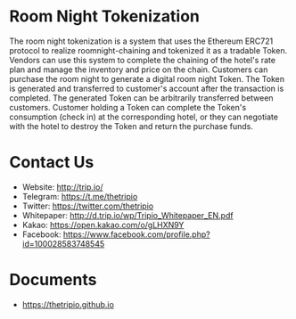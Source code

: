 # Room Night Tokenization
The room night tokenization is a system that uses the Ethereum ERC721 protocol to realize roomnight-chaining and tokenized it as a tradable Token. Vendors can use this system to complete the chaining of the hotel's rate plan and manage the inventory and price on the chain. Customers can purchase the room night to generate a digital room night Token. The Token is generated and transferred to customer's account after the transaction is completed. The generated Token can be arbitrarily transferred between customers. Customer holding a Token can complete the Token's consumption (check in) at the corresponding hotel, or they can negotiate with the hotel to destroy the Token and return the purchase funds.

# Contact Us
* Website: http://trip.io/
* Telegram: https://t.me/thetripio
* Twitter: https://twitter.com/thetripio
* Whitepaper: http://d.trip.io/wp/Tripio_Whitepaper_EN.pdf
* Kakao: https://open.kakao.com/o/gLHXN9Y
* Facebook: https://www.facebook.com/profile.php?id=100028583748545

# Documents
* https://thetripio.github.io
